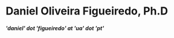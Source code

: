 <div dir="lft">

# **Daniel Oliveira Figueiredo, Ph.D**

##### 'daniel' dot 'figueiredo' at 'ua' dot 'pt'


</div>
